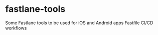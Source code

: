 # fastlane-tools

Some Fastlane tools to be used for iOS and Android apps Fastfile CI/CD workflows

